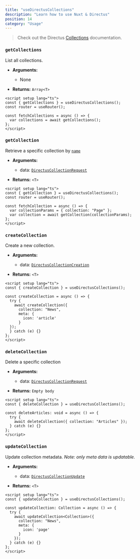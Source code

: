 ```yaml
---
title: "useDirectusCollections"
description: "Learn how to use Nuxt & Directus"
position: 14
category: "Usage"
---
```


> Check out the Directus [Collections](https://docs.directus.io/reference/collections/) documentation.

### `getCollections`

List all collections.

- **Arguments:**

  - None

- **Returns:** `Array<T>`

```vue [pages/collections.vue]
<script setup lang="ts">
const { getCollections } = useDirectusCollections();
const router = useRouter();

const fetchCollections = async () => {
  var collections = await getCollections();
};
</script>
```

### `getCollection`

Retrieve a specific collection by [`name`](https://docs.directus.io/reference/system/collections/#retrieve-a-collection)

- **Arguments:**

  - data: [`DirectusCollectionRequest`](https://github.com/Intevel/nuxt-directus/blob/master/src/runtime/types/index.d.ts#L95)

- **Returns:** `<T>`

```vue [pages/collections.vue]
<script setup lang="ts">
const { getCollection } = useDirectusCollections();
const router = useRouter();

const fetchCollection = async () => {
  var collectionParams = { collection: "Page" };
  var collection = await getCollection(collectionParams);
};
</script>
```

### `createCollection`

Create a new collection.

- **Arguments:**

  - data: [`DirectusCollectionCreation`](https://github.com/Intevel/nuxt-directus/blob/master/src/runtime/types/index.d.ts#122)

- **Returns:** `<T>`

```vue [pages/collection.vue]
<script setup lang="ts">
const { createCollection } = useDirectusCollections();

const createCollection = async () => {
  try {
    await createCollection({ 
      collection: "News", 
      meta: {
        icon: 'article'
      } 
  });
  } catch (e) {}
};
</script>
```

### `deleteCollection`

Delete a specific collection

- **Arguments:**

  - data: [`DirectusCollectionRequest`](https://github.com/Intevel/nuxt-directus/blob/master/src/runtime/types/index.d.ts#95)

- **Returns:** `Empty body`

```vue [pages/collection.vue]
<script setup lang="ts">
const { deleteCollection } = useDirectusCollections();

const deleteArticles: void = async () => {
  try {
    await deleteCollection({ collection: "Articles" });
  } catch (e) {}
};
</script>
```

### `updateCollection`

Update collection metadata. _Note: only meta data is updatable._

- **Arguments:**

  - data: [`DirectusCollectionUpdate`](https://github.com/Intevel/nuxt-directus/blob/master/src/runtime/types/index.d.ts#131)

- **Returns:** `<T>`

```vue [pages/collection.vue]
<script setup lang="ts">
const { updateCollection } = useDirectusCollections();

const updateCollection: Collection = async () => {
  try {
    await updateCollection<Collection>({ 
      collection: "News", 
      meta: {
        icon: 'page'
      } 
    });
  } catch (e) {}
};
</script>
```

